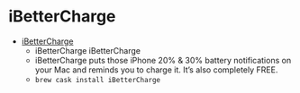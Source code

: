 # iBetterCharge
- [iBetterCharge](https://softorino.com/ibettercharge/)
  -  iBetterCharge iBetterCharge
  - iBetterCharge puts those iPhone 20% & 30% battery notifications on your Mac and reminds you to charge it. It’s also completely FREE.
  - `brew cask install iBetterCharge`

